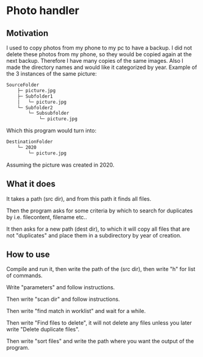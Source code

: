 # Photo handler
## Motivation
I used to copy photos from my phone to my pc to have a backup.
I did not delete these photos from my phone, so they would be copied again at the next backup.
Therefore I have many copies of the same images.
Also I made the directory names and would like it categorized by year.
Example of the 3 instances of the same picture:
```bash
SourceFolder
    ├─ picture.jpg
    ├─ Subfolder1
    │   └─ picture.jpg
    └─ Subfolder2
        └─ Subsubfolder
            └─ picture.jpg
```
Which this program would turn into:
```bash
DestinationFolder
    └─ 2020
        └─ picture.jpg
```
Assuming the picture was created in 2020.

## What it does
It takes a path (src dir), and from this path it finds all files.

Then the program asks for some criteria by which to search for duplicates by i.e. filecontent, filename etc..

It then asks for a new path (dest dir), to which it will copy all files that are not "duplicates" and place them in a subdirectory by year of creation.
## How to use
Compile and run it, then write the path of the (src dir), then write "h" for list of commands.

Write "parameters" and follow instructions.

Then write "scan dir" and follow instructions.

Then write "find match in worklist" and wait for a while.

Then write "Find files to delete", it will not delete any files unless you later write "Delete duplicate files".

Then write "sort files" and write the path where you want the output of the program.
